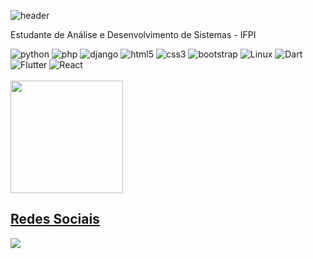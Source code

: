 ![header](https://capsule-render.vercel.app/api?type=soft&color=76819c&height=180&section=header&text=Abimael%20Corado&fontSize=80)

Estudante de Análise e Desenvolvimento de Sistemas - IFPI

<div>  
        <img src="https://img.shields.io/badge/Python-3776AB?style=for-the-badge&logo=python&logoColor=white" alt="python" />
        <img src="https://img.shields.io/badge/PHP-777BB4?style=for-the-badge&logo=php&logoColor=white" alt="php" />
        <img src="https://img.shields.io/badge/Django-092E20?style=for-the-badge&logo=django&logoColor=green" alt="django" />
        <img src="https://img.shields.io/badge/HTML5-E34F26?style=for-the-badge&logo=html5&logoColor=white" alt="html5" />
        <img src="https://img.shields.io/badge/CSS3-1572B6?style=for-the-badge&logo=css3&logoColor=white" alt="css3" />
        <img src="https://img.shields.io/badge/Bootstrap-563D7C?style=for-the-badge&logo=bootstrap&logoColor=white" alt="bootstrap" />
        <img src="https://img.shields.io/badge/Linux-E34F26?style=for-the-badge&logo=linux&logoColor=black" alt="Linux" />
        <img src="https://img.shields.io/badge/dart-02589c?style=for-the-badge&logo=dart&logoColor=white" alt="Dart" />
        <img src="https://img.shields.io/badge/flutter-2eb2ee?style=for-the-badge&logo=flutter&logoColor=white" alt="Flutter" />
        <img src="https://img.shields.io/badge/react-06f3af?style=for-the-badge&logo=react&logoColor=white" alt="React" />
</div>

<br>

<div>
  <a href="https://Abimaelcorado.github.io">
  <img height="180em" src="https://github-readme-stats.vercel.app/api?username=Abimaelcorado&show_icons=true&theme=algolia&include_all_commits=true&count_private=true"/>
</div>
  
## Redes Sociais
<div>  
        <a href="https://www.instagram.com/ab_corado/"><img
            src="https://img.shields.io/badge/-Instagram-%23E4405F?style=for-the-badge&logo=instagram&logoColor=white"></a>
</div>
